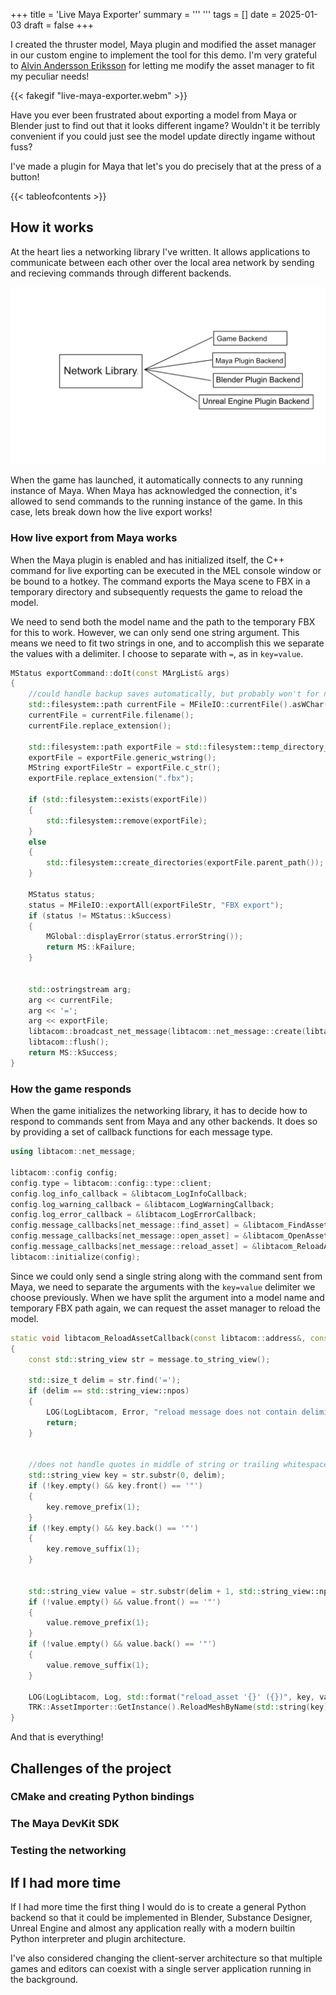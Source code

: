 +++
title = 'Live Maya Exporter'
summary = '''
'''
tags = []
date = 2025-01-03
draft = false
+++

I created the thruster model, Maya plugin and modified the asset manager in our custom engine to implement the tool for this demo. I'm very grateful to [Alvin Andersson Eriksson](https://www.linkedin.com/in/alvin-andersson-eriksson-799b72279/) for letting me modify the asset manager to fit my peculiar needs!

{{< fakegif "live-maya-exporter.webm" >}}

Have you ever been frustrated about exporting a model from Maya or Blender just to find out that it looks different ingame? Wouldn't it be terribly convenient if you could just see the model update directly ingame without fuss?

I've made a plugin for Maya that let's you do precisely that at the press of a button! 

{{< tableofcontents >}}

## How it works
At the heart lies a networking library I've written. It allows applications to communicate between each other over the local area network by sending and recieving commands through different backends.

![Game Backend, Maya Plugin Backend, Blender Plugin Backend and the Unreal Engine Plugin Backend depens on the network library.](library-backend-overview.webp)

When the game has launched, it automatically connects to any running instance of Maya. When Maya has acknowledged the connection, it's allowed to send commands to the running instance of the game. In this case, lets break down how the live export works!
### How live export from Maya works
When the Maya plugin is enabled and has initialized itself, the C++ command for live exporting can be executed in the MEL console window or be bound to a hotkey. The command exports the Maya scene to FBX in a temporary directory and subsequently requests the game to reload the model. 

We need to send both the model name and the path to the temporary FBX for this to work. However, we can only send one string argument. This means we need to fit two strings in one, and to accomplish this we separate the values with a delimiter. I choose to separate with `=`, as in `key=value`.
```cpp
MStatus exportCommand::doIt(const MArgList& args) 
{
    //could handle backup saves automatically, but probably won't for now
    std::filesystem::path currentFile = MFileIO::currentFile().asWChar();
    currentFile = currentFile.filename();
    currentFile.replace_extension();

    std::filesystem::path exportFile = std::filesystem::temp_directory_path() / L"libtacom" / currentFile;
    exportFile = exportFile.generic_wstring();
    MString exportFileStr = exportFile.c_str();
    exportFile.replace_extension(".fbx");

    if (std::filesystem::exists(exportFile))
    {
        std::filesystem::remove(exportFile);
    }
    else
    {
        std::filesystem::create_directories(exportFile.parent_path());
    }

    MStatus status;
    status = MFileIO::exportAll(exportFileStr, "FBX export");
    if (status != MStatus::kSuccess)
    {
        MGlobal::displayError(status.errorString());
        return MS::kFailure;
    }


    std::ostringstream arg;
    arg << currentFile;
    arg << '=';
    arg << exportFile;
    libtacom::broadcast_net_message(libtacom::net_message::create(libtacom::net_message::reload_asset, arg.str().c_str()));
    libtacom::flush();
    return MS::kSuccess;
}
```

### How the game responds
When the game initializes the networking library, it has to decide how to respond to commands sent from Maya and any other backends. It does so by providing a set of callback functions for each message type.
```cpp
using libtacom::net_message;

libtacom::config config;
config.type = libtacom::config::type::client;
config.log_info_callback = &libtacom_LogInfoCallback;
config.log_warning_callback = &libtacom_LogWarningCallback;
config.log_error_callback = &libtacom_LogErrorCallback;
config.message_callbacks[net_message::find_asset] = &libtacom_FindAssetCallback;
config.message_callbacks[net_message::open_asset] = &libtacom_OpenAssetCallback;
config.message_callbacks[net_message::reload_asset] = &libtacom_ReloadAssetCallback;
libtacom::initialize(config);
```
Since we could only send a single string along with the command sent from Maya, we need to separate the arguments with the `key=value` delimiter we choose previously. When we have split the argument into a model name and temporary FBX path again, we can request the asset manager to reload the model.
```cpp
static void libtacom_ReloadAssetCallback(const libtacom::address&, const libtacom::net_message& message)
{
	const std::string_view str = message.to_string_view();

	std::size_t delim = str.find('=');
	if (delim == std::string_view::npos)
	{
		LOG(LogLibtacom, Error, "reload message does not contain delimiter '='");
		return;
	}


	//does not handle quotes in middle of string or trailing whitespace
	std::string_view key = str.substr(0, delim);
	if (!key.empty() && key.front() == '"')
	{
		key.remove_prefix(1);
	}
	if (!key.empty() && key.back() == '"')
	{
		key.remove_suffix(1);
	}


	std::string_view value = str.substr(delim + 1, std::string_view::npos);
	if (!value.empty() && value.front() == '"')
	{
		value.remove_prefix(1);
	}
	if (!value.empty() && value.back() == '"')
	{
		value.remove_suffix(1);
	}

	LOG(LogLibtacom, Log, std::format("reload_asset '{}' ({})", key, value).c_str());
	TRK::AssetImporter::GetInstance().ReloadMeshByName(std::string(key), value);
}
```

And that is everything! 

## Challenges of the project
### CMake and creating Python bindings
### The Maya DevKit SDK
### Testing the networking

## If I had more time
If I had more time the first thing I would do is to create a general Python backend so that it could be implemented in Blender, Substance Designer, Unreal Engine and almost any application really with a modern builtin Python interpreter and plugin architecture.

I've also considered changing the client-server architecture so that multiple games and editors can coexist with a single server application running in the background.